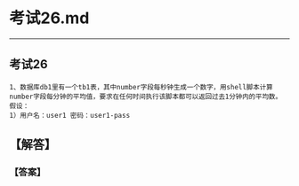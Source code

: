 # 考试26.md  
---  
## 考试26  
    1、数据库db1里有一个tb1表，其中number字段每秒钟生成一个数字，用shell脚本计算number字段每分钟的平均值，要求在任何时间执行该脚本都可以返回过去1分钟内的平均数。  
    假设：  
    1）用户名：user1 密码：user1-pass

## 【解答】   



### 【答案】 
```bash  



```  


